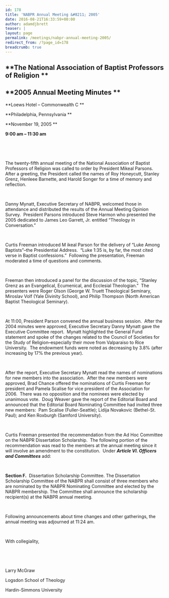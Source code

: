 ```yaml
---
id: 178
title: 'NABPR Annual Meeting &#8211; 2005'
date: 2016-08-21T16:33:59+00:00
author: adamdjbrett
teaser: |
layout: page
permalink: /meetings/nabpr-annual-meeting-2005/
redirect_from: /?page_id=178
breadcrumb: true
---
```

## **The National Association of Baptist Professors of Religion **

## **2005 Annual Meeting Minutes **

**Loews Hotel &#8211; Commonwealth C **

**Philadelphia, Pennsylvania **

**November 19, 2005 **

**9:00 am &#8211; 11:30 am**

&nbsp;

&nbsp;

The twenty-fifth annual meeting of the National Association of Baptist Professors of Religion was called to order by President Mikeal Parsons.  After a greeting, the President called the names of Roy Honeycutt, Stanley Grenz, Henleee Barnette, and Harold Songer for a time of memory and reflection.

&nbsp;

Danny Mynatt, Executive Secretary of NABPR, welcomed those in attendance and distributed the results of the Annual Meeting Opinion Survey.  President Parsons introduced Steve Harmon who presented the 2005 dedicated to James Leo Garrett, Jr. entitled “Theology in Conversation.”

&nbsp;

Curtis Freeman introduced M ikeal Parson for the delivery of “Luke Among Baptists”–the Presidential Address.  “Luke 1:35 is, by far, the most cited verse in Baptist confessions.”  Following the presentation, Freeman moderated a time of questions and comments.

&nbsp;

Freeman then introduced a panel for the discussion of the topic, “Stanley Grenz as an Evangelical, Ecumenical, and Ecclesial Theologian.”  The presenters were Roger Olson (George W. Truett Theological Seminary, Miroslav Volf (Yale Divinity School), and Philip Thompson (North American Baptist Theological Seminary).

&nbsp;

At 11:00, President Parson convened the annual business session.  After the 2004 minutes were approved, Executive Secretary Danny Mynatt gave the Executive Committee report.  Mynatt highlighted the General Fund statement and spoke of the changes related to the Council of Societies for the Study of Religion–especially their move from Valparaiso to Rice University.  The endowment funds were noted as decreasing by 3.8% (after increasing by 17% the previous year).

&nbsp;

After the report, Executive Secretary Mynatt read the names of nominations for new members into the association.  After the new members were approved, Brad Chance offered the nominations of Curtis Freeman for president and Pamela Scalise for vice president of the Association for 2006.  There was no opposition and the nominees were elected by unanimous vote.  Doug Weaver gave the report of the Editorial Board and announced that the Editorial Board Nominating Committee had invited three new members:  Pam Scalise (Fuller-Seattle); Lidija Novakovic (Bethel-St. Paul); and Ken Roxburgh (Samford University).

&nbsp;

Curtis Freeman presented the recommendation from the Ad Hoc Committee on the NABPR Dissertation Scholarship.  The following portion of the recommendation was read to the members at the annual meeting since it will involve an amendment to the constitution.  Under **_Article VI. Officers and Committees_** add:

&nbsp;

**Section F.**  Dissertation Scholarship Committee. The Dissertation Scholarship Committee of the NABPR shall consist of three members who are nominated by the NABPR Nominating Committee and elected by the NABPR membership. The Committee shall announce the scholarship recipient(s) at the NABPR annual meeting.

&nbsp;

Following announcements about time changes and other gatherings, the annual meeting was adjourned at 11:24 am.

&nbsp;

With collegiality,

&nbsp;

&nbsp;

Larry McGraw

Logsdon School of Theology

Hardin-Simmons University
